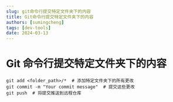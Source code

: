 ```yaml
---
slug: git命令行提交特定文件夹下的内容
title: Git命令行提交特定文件夹下的内容
authors: [sumingcheng]
tags: [dev-tools]
date: 2024-03-13
---
```


# Git 命令行提交特定文件夹下的内容

```
git add <folder_path>/*  # 添加特定文件夹下的所有更改
git commit -m "Your commit message"  # 提交这些更改
git push  # 将提交推送到远程仓库
```
